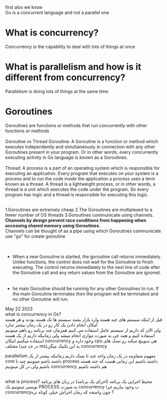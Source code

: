 first also we know<br>
Go is a concurrent language and not a parallel one
# What is concurrency?
Concurrency is the capability to deal with lots of things at once
# What is parallelism and how is it different from concurrency?

Parallelism is doing lots of things at the same time.
# Goroutines
Goroutines are functions or methods that run concurrently with other functions or methods<br><br>
Goroutine vs Thread
Goroutine: A Goroutine is a function or method which executes independently and simultaneously in connection with any other Goroutines present in your program. Or in other words, every concurrently executing activity in Go language is known as a Goroutines. <br><br>
Thread: A process is a part of an operating system which is responsible for executing an application. Every program that executes on your system is a process and to run the code inside the application a process uses a term known as a thread. A thread is a lightweight process, or in other words, a thread is a unit which executes the code under the program. So every program has logic and a thread is responsible for executing this logic.<br><br>

1.Goroutines are extremely cheap
2.The Goroutines are multiplexed to a fewer number of OS threads
3.Goroutines communicate using channels.
**Channels by design prevent race conditions from happening when accessing shared memory using Goroutines.**<br>
Channels can be thought of as a pipe using which Goroutines communicate<br>
use "go" for create goroutine<br><br><br>
- When a new Goroutine is started, the goroutine call returns immediately. Unlike functions, the control does not wait for the Goroutine to finish executing. The control returns immediately to the next line of code after the Goroutine call and any return values from the Goroutine are ignored.<br><br><br>
- he main Goroutine should be running for any other Goroutines to run. If the main Goroutine terminates then the program will be terminated and no other Goroutine will run.



May 22 2023
<br>
what is concurrency in Os?<br>
قبل از اینکه سیستم های چند هسته وارد بازار بشند سیستم ها تک هسته بودند و هر هسته امکان انجام دادن یک کار رو در یک زمان بیشتر ندارد
<br>
ولی الان که داریم از سیستم عامل استفاده می کنیم همزمان چند برنامه رو باهم میتونیم استفاده کنیم و همه چی به صورت موازی انجام میشه ولی زمانیکه داریم از یک هسته استفاده میکنیم امکان concurrency وجود داره و cpu هی سويیچ میکنه رو تسک های مختلف (در حد چند ms)به این تکنیک میگن concurrency 

parallelism 
مفهوم متفاوتیه در یک زمان واحد چند تا تسک داریم 
زمانیکه بیشتر از یک core داشته باشم میتونیم چند تا process داشته باشیم این زمانی هست که جند هسته باشیم ولی در کل میتونیم concurrency هم داشته باشیم

<br>
what is process?
محیط اجرایی یک برنامه (اجرای یک برنامه)
در زبان های برنامه نویسی میتونیم یک PROCESS به صورت concurrency ب وجود بیاریم 
چرا concurrency؟
چون واضحه که زمان اجراش خیلی کوتاه تره

